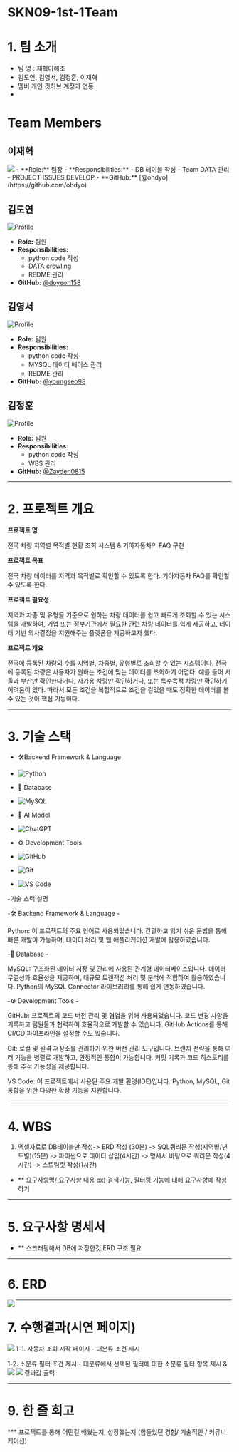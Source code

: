 # SKN09-1st-1Team

# 1. 팀 소개

- 팀 명 : 재혁아해조
- 김도연, 김영서, 김정훈, 이재혁
- 멤버 개인 깃허브 계정과 연동
- 
# Team Members

## 이재혁
<img align=left src="https://github.com/ohdyo/profile.jpg"/>
- **Role:** 팀장
- **Responsibilities:**
  - DB 테이블 작성
  - Team DATA 관리
  - PROJECT ISSUES DEVELOP
- **GitHub:** [@ohdyo](https://github.com/ohdyo)

## 김도연
![Profile](https://github.com/doyeon158/profile.jpg)
- **Role:** 팀원
- **Responsibilities:**
  - python code 작성
  - DATA crowling
  - REDME 관리
- **GitHub:** [@doyeon158](https://github.com/doyeon158)

## 김영서
![Profile](https://github.com/youngseo98/profile.jpg)
- **Role:** 팀원
- **Responsibilities:**
  - python code 작성
  - MYSQL 데이터 베이스 관리
  - REDME 관리
- **GitHub:** [@youngseo98](https://github.com/youngseo98)

## 김정훈
![Profile](https://github.com/Zayden0815/profile.jpg)
- **Role:** 팀원
- **Responsibilities:**
  - python code 작성
  - WBS 관리
- **GitHub:** [@Zayden0815](https://github.com/Zayden0815)

---

# 2. 프로젝트 개요

**프로젝트 명**

전국 차량 지역별 목적별 현황 조회 시스템 & 기아자동차의 FAQ 구현


**프로젝트 목표**

전국 차량 데이터를 지역과 목적별로 확인할 수 있도록 한다.
기아자동차 FAQ를 확인할 수 있도록 한다.


**프로젝트 필요성**

지역과 차종 및 유형을 기준으로 원하는 차량 데이터를 쉽고 빠르게 조회할 수 있는 시스템을 개발하여, 기업 또는 정부기관에서 필요한 관련 차량 데이터를 쉽게 제공하고, 데이터 기반 의사결정을 지원해주는 플랫폼을 제공하고자 했다.


**프로젝트 개요**

전국에 등록된 차량의 수를 지역별, 차종별, 유형별로 조회할 수 있는 시스템이다.
전국에 등록된 차량은 사용자가 원하는 조건에 맞는 데이터를 조회하기 어렵다. 예를 들어 서울과 부산만 확인한다거나, 자가용 차량만 확인하거나, 또는 특수목적 차량만 확인하기 어려움이 있다. 따라서 모든 조건을 복합적으로 조건을 걸었을 때도 정확한 데이터를 볼 수 있는 것이 핵심 기능이다.


---

# 3. 기술 스택

- 🛠Backend Framework & Language
- ![Python](https://img.shields.io/badge/-Python-3776AB?logo=python&logoColor=white)
  
- 💾 Database
- ![MySQL](https://img.shields.io/badge/-MySQL-4479A1?logo=mysql&logoColor=white)

- 🤖 AI Model
- ![ChatGPT](https://img.shields.io/badge/-ChatGPT-412991?logo=openai&logoColor=white)
  
- ⚙️ Development Tools
- ![GitHub](https://img.shields.io/badge/-GitHub-181717?logo=github&logoColor=white)
- ![Git](https://img.shields.io/badge/-Git-F05032?logo=git&logoColor=white)
- ![VS Code](https://img.shields.io/badge/-VS%20Code-007ACC?logo=visual-studio-code&logoColor=white)





-기술 스택 설명

-🛠 Backend Framework & Language -

Python: 
이 프로젝트의 주요 언어로 사용되었습니다.
간결하고 읽기 쉬운 문법을 통해 빠른 개발이 가능하며, 데이터 처리 및 웹 애플리케이션 개발에 활용하였습니다.

-💾 Database -

MySQL: 
구조화된 데이터 저장 및 관리에 사용된 관계형 데이터베이스입니다.
데이터 무결성과 효율성을 제공하며, 대규모 트랜잭션 처리 및 분석에 적합하여 활용하였습니다.
Python의 MySQL Connector 라이브러리를 통해 쉽게 연동하였습니다.

-⚙️ Development Tools -

GitHub: 
프로젝트의 코드 버전 관리 및 협업을 위해 사용되었습니다.
코드 변경 사항을 기록하고 팀원들과 협력하여 효율적으로 개발할 수 있습니다.
GitHub Actions를 통해 CI/CD 파이프라인을 설정할 수도 있습니다.

Git:
로컬 및 원격 저장소를 관리하기 위한 버전 관리 도구입니다.
브랜치 전략을 통해 여러 기능을 병렬로 개발하고, 안정적인 통합이 가능합니다.
커밋 기록과 코드 히스토리를 통해 추적 가능성을 제공합니다.

VS Code:
이 프로젝트에서 사용된 주요 개발 환경(IDE)입니다.
Python, MySQL, Git 통합을 위한 다양한 확장 기능을 지원합니다.


---

# 4. WBS

1. 엑셀자료로 DB테이블만 작성-> ERD 작성 (30분) -> SQL쿼리문 작성(지역별/년도별)(15분) -> 파이썬으로 데이터 삽입(4시간) -> 명세서 바탕으로 쿼리문 작성(4시간) -> 스트림릿 작성(1시간)
- ** 요구사항명/ 요구사항 내용 ex) 검색기능, 필터링 기능에 대해 요구사항에 작성하기

---

# 5. 요구사항 명세서

- ** 스크래핑해서 DB에 저장한것 ERD 구조 필요

---

# 6. ERD

<img align=left src="https://github.com/SKNETWORKS-FAMILY-AICAMP/SKN09-1st-1Team/blob/feature/jaehyeok/images/image.png"/>

---

# 7. 수행결과(시연 페이지)
1-1. 자동차 조회 시작 페이지
    - 대분류 조건 제시
      <img align=left src="https://github.com/SKNETWORKS-FAMILY-AICAMP/SKN09-1st-1Team/blob/feature/jaehyeok/images/%EB%8C%80%EB%B6%84%EB%A5%98%20%ED%95%84%ED%84%B0.png"/>

1-2. 소분류 필터 조건 제시
    - 대분류에서 선택된 필터에 대한 소분류 필터 항목 제시 & 결과값 출력
<img align=left src="https://github.com/SKNETWORKS-FAMILY-AICAMP/SKN09-1st-1Team/blob/feature/jaehyeok/images/%EC%86%8C%EB%B6%84%EB%A5%98%ED%95%84%ED%84%B01.png"/>
<img align=left src="https://github.com/SKNETWORKS-FAMILY-AICAMP/SKN09-1st-1Team/blob/feature/jaehyeok/images/%EC%86%8C%EB%B6%84%EB%A5%98%ED%95%84%ED%84%B02.png"/>

---

# 9. 한 줄 회고

 *** 프로젝트를 통해 어떤걸 배웠는지, 성장했는지 (힘들었던 경험/ 기술적인 / 커뮤니케이션)

